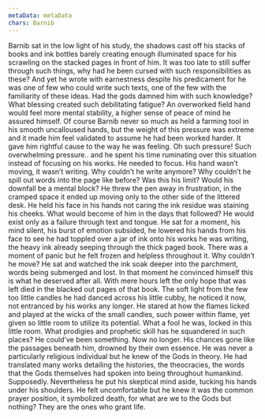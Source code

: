 ```yaml
---
metaData: metaData
chars: Barnib
---
```


Barnib sat in the low light of his study, the shadows cast off his stacks of books and ink bottles barely creating enough illuminated space for his scrawling on the stacked pages in front of him. It was too late to still suffer through such things, why had he been cursed with such responsibilities as these? And yet he wrote with earnestness despite his predicament for he was one of few who could write such texts, one of the few with the familiarity of these ideas. Had the gods damned him with such knowledge? What blessing created such debilitating fatigue? An overworked field hand would feel more mental stability, a higher sense of peace of mind he assured himself.
Of course Barnib never so much as held a farming tool in his smooth uncalloused hands, but the weight of this pressure was extreme and it made him feel validated to assume he had been worked harder. It gave him rightful cause to the way he was feeling. 
Oh such pressure! Such overwhelming pressure.. and he spent his time ruminating over this situation instead of focusing on his works. He needed to focus. His hand wasn’t moving, it wasn’t writing. Why couldn’t he write anymore? Why couldn’t he spill out words into the page like before? Was this his limit? Would his downfall be a mental block? He threw the pen away in frustration, in the cramped space it ended up moving only to the other side of the littered desk. He held his face in his hands not caring the ink residue was staining his cheeks. What would become of him in the days that followed? He would exist only as a failure through text and tongue. 
He sat for a moment, his mind silent, his burst of emotion subsided, he lowered his hands from his face to see he had toppled over a jar of ink onto his works he was writing, the heavy ink already seeping through the thick paged book. 
There was a moment of panic but he felt frozen and helpless throughout it. Why couldn’t he move? He sat and watched the ink soak deeper into the parchment, words being submerged and lost. In that moment he convinced himself this is what he deserved after all. With mere hours left the only hope that was left died in the blacked out pages of that book. 
The soft light from the few too little candles he had danced across his little cubby, he noticed it now, not entranced by his works any longer. He stared at how the flames licked and played at the wicks of the small candles, such power within flame, yet given so little room to utilize its potential. 
What a fool he was, locked in this little room. What prodigies and prophetic skill has he squandered in such places? He could’ve been something. Now no longer. His chances gone like the passages beneath him, drowned by their own essence.
He was never a particularly religious individual but he knew of the Gods in theory. He had translated many works detailing the histories, the theocracies, the words that the Gods themselves had spoken into being throughout humankind. Supposedly.
Nevertheless he put his skeptical mind aside, tucking his hands under his shoulders. He felt uncomfortable but he knew it was the common prayer position, it symbolized death, for what are we to the Gods but nothing? They are the ones who grant life.